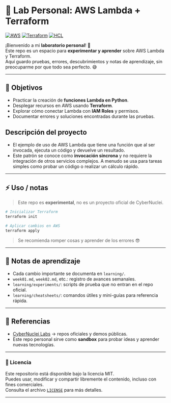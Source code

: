 # 🧪 Lab Personal: AWS Lambda + Terraform

[![AWS](https://img.shields.io/badge/AWS-%23FF9900.svg?logo=amazon-web-services&logoColor=white)](#)
[![Terraform](https://img.shields.io/badge/IaC-Terraform-623CE4?logo=terraform&logoColor=white)](#)
[![HCL](https://img.shields.io/badge/Language-HCL-blueviolet)](#)

¡Bienvenido a mi **laboratorio personal**! 🚀  
Este repo es un espacio para **experimentar y aprender** sobre AWS Lambda y Terraform.  
Aquí guardo pruebas, errores, descubrimientos y notas de aprendizaje, sin preocuparme por que todo sea perfecto. 😅

---

## 🎯 Objetivos
- Practicar la creación de **funciones Lambda en Python**.
- Desplegar recursos en AWS usando **Terraform**.
- Explorar cómo conectar Lambda con **IAM Roles** y permisos.
- Documentar errores y soluciones encontradas durante las pruebas.

## Descripción del proyecto
- El ejemplo de uso de AWS Lambda que tiene una función que al ser invocada, ejecuta un código y devuelve un resultado.
- Este patrón se conoce como **invocación síncrona** y no requiere la integración de otros servicios complejos. A menudo se usa para tareas simples como probar un código o realizar un cálculo rápido.

---

## ⚡ Uso / notas
> Este repo es **experimental**, no es un proyecto oficial de CyberNuclei.  

```bash
# Inicializar Terraform
terraform init

# Aplicar cambios en AWS
terraform apply
```

> Se recomienda romper cosas y aprender de los errores 😎

---

## 📝 Notas de aprendizaje
- Cada cambio importante se documenta en `learning/`.
- `week01.md`, `week02.md`, etc.: registro de avances semanales.
- `learning/experiments/`: scripts de prueba que no entran en el repo oficial.
- `learning/cheatsheets/`: comandos útiles y mini-guías para referencia rápida.

---

## 🔗 Referencias
- [CyberNuclei Labs](https://github.com/cybernuclei) → repos oficiales y demos públicas.
- Este repo personal sirve como **sandbox** para probar ideas y aprender nuevas tecnologías.

---

### 📝 Licencia

Este repositorio está disponible bajo la licencia MIT.  
Puedes usar, modificar y compartir libremente el contenido, incluso con fines comerciales.  
Consulta el archivo [`LICENSE`](./LICENSE) para más detalles.

---
